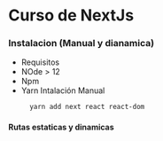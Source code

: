 # Curso de NextJs


### Instalacion (Manual y dianamica)

- Requisitos
- NOde > 12 
- Npm 
- Yarn
  Intalación Manual
  ```sh
    yarn add next react react-dom
  ```

#### Rutas estaticas y dinamicas

